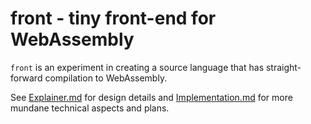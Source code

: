 front - tiny front-end for WebAssembly
======================================

`front` is an experiment in creating a source language that has straight-forward compilation to WebAssembly.

See [Explainer.md](Explainer.md) for design details and [Implementation.md](Implementation.md) for more mundane technical aspects and plans.

